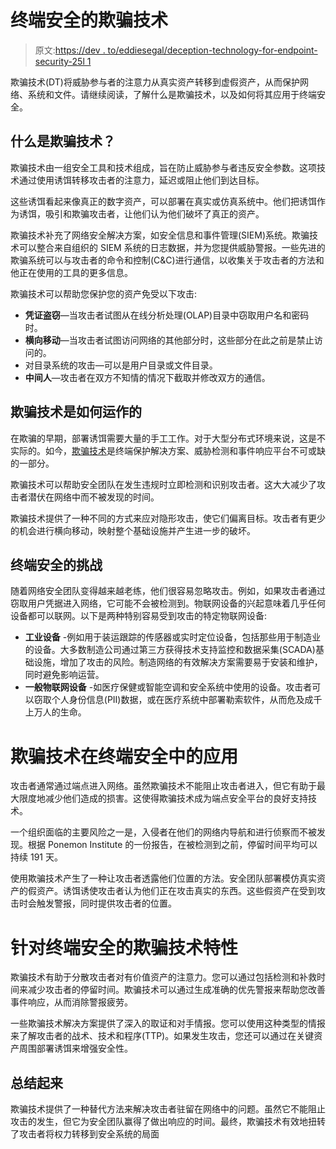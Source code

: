 # 终端安全的欺骗技术

> 原文:[https://dev . to/eddiesegal/deception-technology-for-endpoint-security-25l 1](https://dev.to/eddiesegal/deception-technology-for-endpoint-security-25l1)

欺骗技术(DT)将威胁参与者的注意力从真实资产转移到虚假资产，从而保护网络、系统和文件。请继续阅读，了解什么是欺骗技术，以及如何将其应用于终端安全。

## [](#what-is-deception-technology)什么是欺骗技术？

欺骗技术由一组安全工具和技术组成，旨在防止威胁参与者违反安全参数。这项技术通过使用诱饵转移攻击者的注意力，延迟或阻止他们到达目标。

这些诱饵看起来像真正的数字资产，可以部署在真实或仿真系统中。他们把诱饵作为诱饵，吸引和欺骗攻击者，让他们认为他们破坏了真正的资产。

欺骗技术补充了网络安全解决方案，如安全信息和事件管理(SIEM)系统。欺骗技术可以整合来自组织的 SIEM 系统的日志数据，并为您提供威胁警报。一些先进的欺骗系统可以与攻击者的命令和控制(C&C)进行通信，以收集关于攻击者的方法和他正在使用的工具的更多信息。

欺骗技术可以帮助您保护您的资产免受以下攻击:

*   **凭证盗窃**—当攻击者试图从在线分析处理(OLAP)目录中窃取用户名和密码时。
*   **横向移动**—当攻击者试图访问网络的其他部分时，这些部分在此之前是禁止访问的。
*   对目录系统的攻击—可以是用户目录或文件目录。
*   **中间人**—攻击者在双方不知情的情况下截取并修改双方的通信。

## [](#how-deception-technology-works)欺骗技术是如何运作的

在欺骗的早期，部署诱饵需要大量的手工工作。对于大型分布式环境来说，这是不实际的。如今，[欺骗技术](https://www.cynet.com/platform/threat-protection/deception/)是终端保护解决方案、威胁检测和事件响应平台不可或缺的一部分。

欺骗技术可以帮助安全团队在发生违规时立即检测和识别攻击者。这大大减少了攻击者潜伏在网络中而不被发现的时间。

欺骗技术提供了一种不同的方式来应对隐形攻击，使它们偏离目标。攻击者有更少的机会进行横向移动，映射整个基础设施并产生进一步的破坏。

## [](#challenges-of-endpoint-security)终端安全的挑战

随着网络安全团队变得越来越老练，他们很容易忽略攻击。例如，如果攻击者通过窃取用户凭据进入网络，它可能不会被检测到。物联网设备的兴起意味着几乎任何设备都可以联网。以下是两种特别容易受到攻击的特定物联网设备:

*   **工业设备** -例如用于装运跟踪的传感器或实时定位设备，包括那些用于制造业的设备。大多数制造公司通过第三方获得技术支持监控和数据采集(SCADA)基础设施，增加了攻击的风险。制造网络的有效解决方案需要易于安装和维护，同时避免影响运营。
*   **一般物联网设备** -如医疗保健或智能空调和安全系统中使用的设备。攻击者可以窃取个人身份信息(PII)数据，或在医疗系统中部署勒索软件，从而危及成千上万人的生命。

# [](#application-of-deception-technology-for-endpoint-security)欺骗技术在终端安全中的应用

攻击者通常通过端点进入网络。虽然欺骗技术不能阻止攻击者进入，但它有助于最大限度地减少他们造成的损害。这使得欺骗技术成为端点安全平台的良好支持技术。

一个组织面临的主要风险之一是，入侵者在他们的网络内导航和进行侦察而不被发现。根据 Ponemon Institute 的一份报告，在被检测到之前，停留时间平均可以持续 191 天。

使用欺骗技术产生了一种让攻击者透露他们位置的方法。安全团队部署模仿真实资产的假资产。诱饵诱使攻击者认为他们正在攻击真实的东西。这些假资产在受到攻击时会触发警报，同时提供攻击者的位置。

# [](#deception-technology-features-for-endpoint-security)针对终端安全的欺骗技术特性

欺骗技术有助于分散攻击者对有价值资产的注意力。您可以通过包括检测和补救时间来减少攻击者的停留时间。欺骗技术可以通过生成准确的优先警报来帮助您改善事件响应，从而消除警报疲劳。

一些欺骗技术解决方案提供了深入的取证和对手情报。您可以使用这种类型的情报来了解攻击者的战术、技术和程序(TTP)。如果发生攻击，您还可以通过在关键资产周围部署诱饵来增强安全性。

## [](#wrap-up)总结起来

欺骗技术提供了一种替代方法来解决攻击者驻留在网络中的问题。虽然它不能阻止攻击的发生，但它为安全团队赢得了做出响应的时间。最终，欺骗技术有效地扭转了攻击者将权力转移到安全系统的局面
